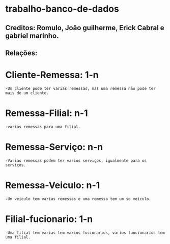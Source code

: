 # trabalho-banco-de-dados
## Creditos: Romulo, João guilherme, Erick Cabral e gabriel marinho.

## Relações:
  # Cliente-Remessa: 1-n
    -Um cliente pode ter varias remessas, mas uma remessa não pode ter mais de um cliente.
  # Remessa-Filial: n-1
    -varias remessas para uma filial.
  # Remessa-Serviço: n-n
    -Varias remessas podem ter varios serviços, igualmente para os serviços.
  # Remessa-Veiculo: n-1
    -Um veiculo tem varias remessas e uma remessa tem um so veiculo.
  # Filial-fucionario: 1-n
    -Uma filial tem varias tem varios fucionarios, varios funcionarios tem uma filial.
    
   
